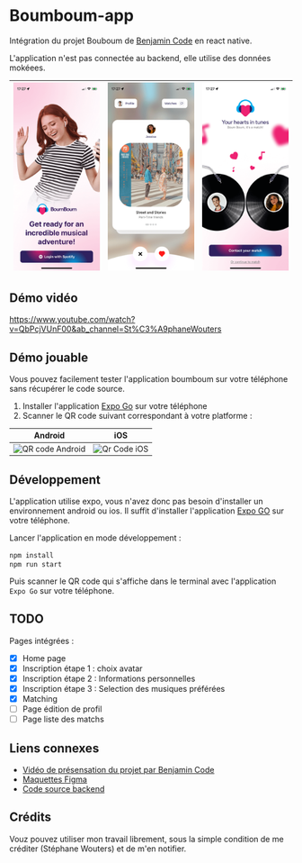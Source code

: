 # Boumboum-app

Intégration du projet Bouboum de [Benjamin Code](https://www.youtube.com/watch?v=JDl3P7wZw50) en react native.

L'application n'est pas connectée au backend, elle utilise des données mokéees.


| ![](_docs/screenshots/home.png) | ![](_docs/screenshots/matching.png) | ![](_docs/screenshots/itsamatch.png) |
|----------------|-----------------|----------------|


## Démo vidéo

https://www.youtube.com/watch?v=QbPcjVUnF00&ab_channel=St%C3%A9phaneWouters

## Démo jouable

Vous pouvez facilement tester l'application boumboum sur votre téléphone sans récupérer le code source.

1. Installer l'application [Expo Go](https://expo.dev/client) sur votre téléphone
2. Scanner le QR code suivant correspondant à votre platforme :

| Android              | iOS |
|----------------------|-----|
| ![QR code Android](https://qr.expo.dev/eas-update?updateId=0181d522-690c-42ac-8e90-f889845f712a&appScheme=exp&host=u.expo.dev) |  ![Qr Code iOS](https://qr.expo.dev/eas-update?updateId=ccc1c0ad-ea51-4099-a855-01266edfa6e2&appScheme=exp&host=u.expo.dev)   |

## Développement

L'application utilise expo, vous n'avez donc pas besoin d'installer un environnement android ou ios.
Il suffit d'installer l'application [Expo GO](https://expo.dev/client) sur votre téléphone.

Lancer l'application en mode développement :
```
npm install
npm run start
```

Puis scanner le QR code qui s'affiche dans le terminal avec l'application `Expo Go` sur votre téléphone.

## TODO

Pages intégrées :
- [x] Home page
- [x] Inscription étape 1 : choix avatar
- [x] Inscription étape 2 : Informations personnelles
- [x] Inscription étape 3 : Selection des musiques préférées
- [x] Matching
- [ ] Page édition de profil
- [ ] Page liste des matchs

## Liens connexes

- [Vidéo de présensation du projet par Benjamin Code](https://www.youtube.com/watch?v=JDl3P7wZw50&list=PL8x4xEF7H2YPU7ZFIACGiZmOEHY49IZ9E&ab_channel=BenjaminCode)
- [Maquettes Figma](https://www.figma.com/community/file/1316792772224536230/boumboum)
- [Code source backend](https://github.com/Benjamin-Code-YouTube/boumboum-back)

## Crédits

Vouz pouvez utiliser  mon travail librement, sous la simple condition de me créditer (Stéphane Wouters) et de m'en notifier.
